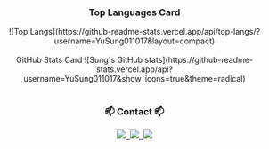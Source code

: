 <div align="center">
<h3 align="center">Top Languages Card</h3>
![Top Langs](https://github-readme-stats.vercel.app/api/top-langs/?username=YuSung011017&layout=compact)
</div>
<br>
<div align="center">
GitHub Stats Card
![Sung's GitHub stats](https://github-readme-stats.vercel.app/api?username=YuSung011017&show_icons=true&theme=radical)
</div>
<br>
<h3 align="center">📫 Contact 📫</h3>
<div align="center">
  <a href="https://velog.io/@dldbtjd14742/posts">
    <img src="https://img.shields.io/badge/Velog-1EBC8F?style=for-the-badge&logo=velog&logoColor=white" />&nbsp
  </a>
  <a href="salamander011017@gmail.com">
    <img
      src="https://img.shields.io/badge/oka1313@gmail.com-D14836?style=for-the-badge&logo=gmail&logoColor=white"/>&nbsp
  </a>
<a href="https://married-dumpling-0ef.notion.site/main-3bb508e80e854a4b81301c9b5f66e530" target="_blank">
<img src="https://img.shields.io/notion-black.svg?style=for-the-badge&logo=notion&logoColor=000000"/></a>
</div>
